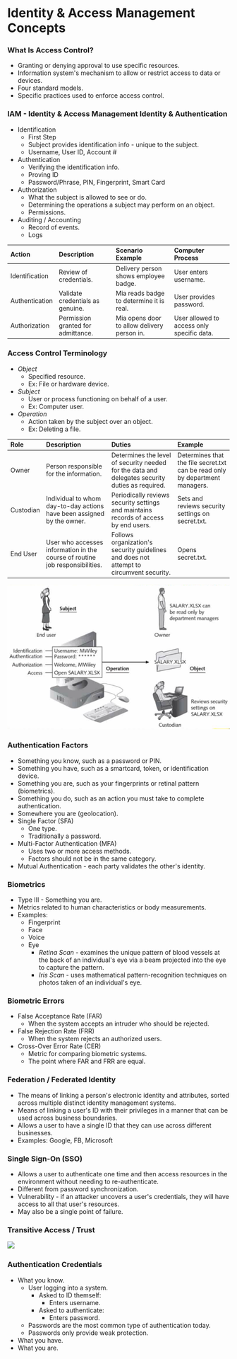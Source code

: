# Identity & Access Management Concepts

### **What Is Access Control?**

* Granting or denying approval to use specific resources.
* Information system's mechanism to allow or restrict access to data or devices.
* Four standard models.
* Specific practices used to enforce access control.

### **IAM - Identity & Access Management** **Identity & Authentication**

* Identification
  * First Step
  * Subject provides identification info - unique to the subject.
  * Username, User ID, Account \#
* Authentication
  * Verifying the identification info.
  * Proving ID
  * Password/Phrase, PIN, Fingerprint, Smart Card
* Authorization
  * What the subject is allowed to see or do.
  * Determining the operations a subject may perform on an object.
  * Permissions.
* Auditing / Accounting
  * Record of events.
  * Logs

| Action | Description | Scenario Example | Computer Process |
| :--- | :--- | :--- | :--- |
| Identification | Review of credentials. | Delivery person shows employee badge. | User enters username. |
| Authentication | Validate credentials as genuine. | Mia reads badge to determine it is real. | User provides password. |
| Authorization | Permission granted for admittance. | Mia opens door to allow delivery person in. | User allowed to access only specific data. |

### **Access Control Terminology**

* _Object_
  * Specified resource.
  * Ex: File or hardware device.
* _Subject_
  * User or process functioning on behalf of a user.
  * Ex: Computer user.
* _Operation_
  * Action taken by the subject over an object.
  * Ex: Deleting a file.

| Role | Description | Duties | Example |
| :--- | :--- | :--- | :--- |
| Owner | Person responsible for the information. | Determines the level of security needed for the data and delegates security duties as required. | Determines that the file secret.txt can be read only by department managers. |
| Custodian | Individual to whom day-to-day actions have been assigned by the owner. | Periodically reviews security settings and maintains records of access by end users. | Sets and reviews security settings on secret.txt. |
| End User | User who accesses information in the course of routine job responsibilities. | Follows organization's security guidelines and does not attempt to circumvent security. | Opens secret.txt. |

![](../../.gitbook/assets/image.png)

### **Authentication Factors**

* Something you know, such as a password or PIN.
* Something you have, such as a smartcard, token, or identification device.
* Something you are, such as your fingerprints or retinal pattern \(biometrics\).
* Something you do, such as an action you must take to complete authentication.
* Somewhere you are \(geolocation\).
* Single Factor \(SFA\)
  * One type.
  * Traditionally a password.
* Multi-Factor Authentication \(MFA\)
  * Uses two or more access methods.
  * Factors should not be in the same category.
* Mutual Authentication - each party validates the other's identity.

### **Biometrics**

* Type III - Something you are.
* Metrics related to human characteristics or body measurements.
* Examples:
  * Fingerprint
  * Face
  * Voice
  * Eye
    * _Retina Scan_ - examines the unique pattern of blood vessels at the back of an individual's eye via a beam projected into the eye to capture the pattern.
    * _Iris Scan_ - uses mathematical pattern-recognition techniques on photos taken of an individual's eye. 

### **Biometric Errors**

* False Acceptance Rate \(FAR\)
  * When the system accepts an intruder who should be rejected.
* False Rejection Rate \(FRR\)
  * When the system rejects an authorized users.
* Cross-Over Error Rate \(CER\)
  * Metric for comparing biometric systems.
  * The point where FAR and FRR are equal.

### **Federation / Federated Identity**

* The means of linking a person's electronic identity and attributes, sorted across multiple distinct identity management systems.
* Means of linking a user's ID with their privileges in a manner that can be used across business boundaries.
* Allows a user to have a single ID that they can use across different businesses.
* Examples: Google, FB, Microsoft

### **Single Sign-On \(SSO\)**

* Allows a user to authenticate one time and then access resources in the environment without needing to re-authenticate.
* Different from password synchronization.
* Vulnerability - if an attacker uncovers a user's credentials, they will have access to all that user's resources.
* May also be a single point of failure.

### **Transitive Access / Trust**

![](https://www.evernote.com/shard/s342/res/d5724b39-a4f5-d3aa-46a5-3a28e6ec0ddd)

### **Authentication Credentials**

* What you know.
  * User logging into a system.
    * Asked to ID themself:
      * Enters username.
    * Asked to authenticate:
      * Enters password.
  * Passwords are the most common type of authentication today.
  * Passwords only provide weak protection.
* What you have.
* What you are.



